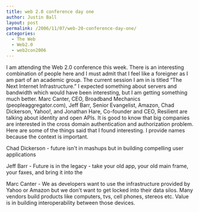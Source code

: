 ```yaml
---
title: web 2.0 conference day one
author: Justin Ball
layout: post
permalink: /2006/11/07/web-20-conference-day-one/
categories:
  - The Web
  - Web2.0
  - web2con2006
---
```


I am attending the Web 2.0 conference this week. There is an interesting combination of people here and I must admit that I feel like a foreigner as I am part of an academic group. The current session I am in is titled “The Next Internet Infrastructure.” I expected something about servers and bandwidth which would have been interesting, but I am getting something much better. Marc Canter, CEO, Broadband Mechanics (peopleaggregator.com), Jeff Barr, Senior Evangelist, Amazon, Chad Dickerson, Yahoo!, and Jonathan Hare, Co-founder and CEO, Resilient are talking about identity and open APIs. It is good to know that big companies are interested in the cross domain authentication and authorization problem.
Here are some of the things said that I found interesting. I provide names because the context is important.

Chad Dickerson - future isn't in mashups but in building compelling user applications

Jeff Barr - Future is in the legacy - take your old app, your old main frame, your faxes, and bring it into the

Marc Canter - We as developers want to use the infrastructure provided by Yahoo or Amazon but we don't want to get locked into their data silos. Many vendors build products like computers, tvs, cell phones, stereos etc. Value is in building interoperability between those devices.